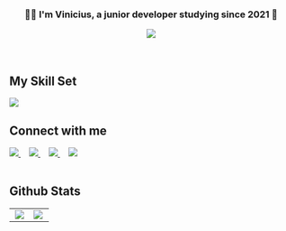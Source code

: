 ### <div align="center"> 👨‍💻 I'm Vinicius, a junior developer studying since 2021 🚀 </div>  
<div align="center" style="text-align: center;">
  <img src="https://komarev.com/ghpvc/?username=ViniciusS4ntos&&style=for-the-badge" align="center" />
</div>

<br />
<br />  

## My Skill Set  
<img src="https://skillicons.dev/icons?i=java,python,html,css,javascript,mysql,git,powershell,kali,linux,windows" />

<br />  

## Connect with me  
<a href="https://github.com/ViniciusS4ntos" target="_blank" style="margin-right: 15px;">
  <img src="https://skillicons.dev/icons?i=github" />
</a>
<a href="https://www.linkedin.com/in/edson-vinicius-685a90302" target="_blank" style="margin-right: 15px;">
  <img src="https://skillicons.dev/icons?i=linkedin" />
</a>
<a href="https://www.instagram.com/viniftx.c" target="_blank" style="margin-right: 15px;">
  <img src="https://skillicons.dev/icons?i=instagram" />
</a>
<a href="https://discord.com/users/mikeispro.me" target="_blank" style="margin-right: 15px;">
  <img src="https://skillicons.dev/icons?i=discord" />
</a> 

<br />
<br />  

## Github Stats  
<table>
  <tr>
    <td valign="top" width="50%">
      <div align="center">
        <img src="https://github-readme-stats.vercel.app/api?username=ViniciusS4ntos&show_icons=true&count_private=true&hide_border=true&theme=dark" align="center" />
      </div>
    </td>
    <td valign="top" width="50%">
      <img src="https://github-readme-stats.vercel.app/api/top-langs/?username=ViniciusS4ntos&hide_border=true&layout=compact&theme=dark" align="left" />
    </td>
  </tr>
</table>  
<br/> 


